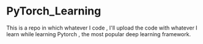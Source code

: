 # PyTorch_Learning
This is a repo in which whatever I code , I'll upload the code with whatever I learn while learning Pytorch , the most popular deep learning framework.
